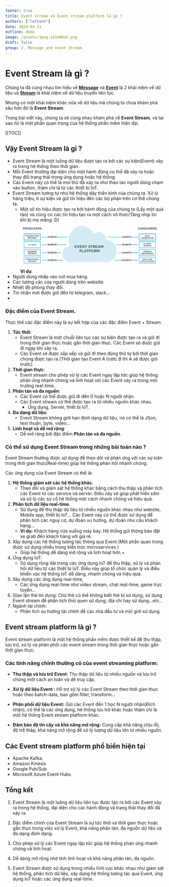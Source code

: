 ```yaml
---
footer: true
title: Event stream và Event stream platform là gì ?
authors: ["lethanh"]
date: 2024-04-21
outline: deep
image: /assets/1png.s1tm4KaV.png
draft: false
group: 2. Message and event stream
---
```


# Event Stream là gì ?

Chúng ta đã cùng nhau tìm hiểu về **[Message](2024-04-15-message-la-gi.md)** và [**Event**](2024-04-16-event-la-gi.md)  là 2 khái niệm về dữ liệu và **[Stream](2024-04-19-stream-la-gi.md)** là khái niệm về dữ liệu truyền liên tục.

Nhưng có một khái niệm khác nữa về dữ liệu mà chúng ta chưa khám phá sâu hơn đó là **Event Stream**. 

Trong bài viết này, chúng ta sẽ cùng nhau khám phá về **Event Stream**, và tại sao nó là một phần quan trọng của hệ thống phần mềm hiện đại.

[[TOC]]

## Vậy Event Stream là gì ?
- Event Stream là một luồng dữ liệu được tạo ra bởi các sự kiện(Event) xảy ra trong hệ thống theo thời gian. 
- Mỗi Event thường đại diện cho một hành động cụ thể đã xảy ra hoặc thay đổi trạng thái trong ứng dụng hoặc hệ thống.
- Các Event này có thể là mọi thứ đã xảy ra như thao tác người dùng chạm vào button, thậm chí là từ các thiết bị IoT.
- Event Stream tương tự như hệ thống dây thần kinh của chúng ta. Xử lý hàng triệu, tỉ sự kiện và gửi tín hiệu đến các bộ phận trên cơ thể chúng ta.
  - Một số tín hiệu được tạo ra bởi hành động của chúng ta (Lấy một quả táo) và cũng có các tín hiệu tạo ra một cách vô thức(Tăng nhịp tin khi bị mẹ mắng :D)
![](2024-04-21-event-stream-va-event-stream-platform-la-gi/1png.png)
**Ví dụ**:
- Người dùng nhấp vào nút mua hàng.
- Các tương các của người dùng trên website.
- Nhiệt độ phòng thay đổi.
- Tin nhắn mới được gửi đến từ telegram, slack...
- 

### Đặc điểm của Event Stream.
Thực thế các đặc điểm này là sự kết hợp của các đặc điểm Event + Stream.

1. **Tức thời**: 
   - Event Stream là một chuỗi liên tục các sự kiện được tạo ra và gửi đi trong thời gian thực hoặc gần thời gian thực. Các Event sẽ được gửi đi ngay khi xảy ra.
   - Các Event sẽ được sắp xếp và gửi đi theo đúng thứ tự bởi thời gian chúng được tạo ra.(Thời gian tạo Event A trước B thì A sẽ được gửi trước)
2. **Thời gian thực**:
   - Event stream cho phép xử lý các Event ngay lập tức giúp hệ thống phản ứng nhanh chóng và linh hoạt vơi các Event xảy ra trong môi trường real-time.
3. **Phân tán và đa nguồn**:
   - Các Event có thể được gửi đi đến 0 hoặc N người nhận.
   - Các Event stream có thể được tạo ra từ nhiều nguồn khác nhau.
     - Ứng dụng, Server, thiết bị IoT.
4. **Đa dạng dữ liệu**:
   - Event Stream không giới hạn định dạng dữ liệu, nó có thể là JSon, text thuần, byte, video...
5. **Linh hoạt và dễ mở rộng**:
   - Dễ mở rộng bởi đặc điểm **Phân tán và đa nguồn**.

### Có thể sử dụng Event Stream trong những bài toán nào ?

Event Stream thường được sử dụng để theo dõi và phản ứng với các sự kiện trong thời gian thực(Real-time) giúp hệ thống phản hồi nhanh chóng.

Các ứng dụng của Event Stream có thể là:

1. **Hệ thống giám sát các hệ thống khác.**
   - Theo dõi và giám sát hệ thống khác bằng cách thu thập và phân tích các Event từ các service và server. Điều này sẽ giúp phát hiển sớm và xử lý các sự cố hệ thống một cách nhanh chóng và hiệu quả.
2. **Phân tích dữ liệu real-time.**
   - Sử dụng để thu thập dữ liệu từ nhiều nguồn khác nhau như website, Mobile app, thiết bị IoT... Các Event này có thể được sử dụng để phân tích các nguy cơ, dự đoán xu hướng, dự đoán nhu cầu khách hàng...
   - **Ví dụ:** Khách hàng vừa xuống máy bay. Hệ thống gửi thông báo đặt xe grab đến khách hàng với giá rẻ.
3. Xây dựng các hệ thống tương tác thông qua Event.(Một phần quan trọng được sử dụng nhiều trong kiến trúc microservices )
   - Giúp hệ thống dễ dàng mở rộng và linh hoạt hơn.+
4. Ứng dụng IoT:
   - Sử dụng rộng dãi trong các ứng dụng IoT để thu thập, xử lý và phản hồi dữ liệu từ các thiết bị IoT. Điều này giúp tổ chức quản lý và điều khiển xác hệ thống IoT dễ dàng, nhanh chóng và hiệu quả.
5. Xây dựng các ứng dụng real-time,
   - Các ứng dụng real-time như video stream, chat real-time, game trực tuyến...
6. Gian lận thẻ tín dụng: Chủ thẻ có thể không biết thẻ bị sử dụng, sử dụng Event stream để phân tích thói quen sử dụng, địa chỉ hay sử dụng...etc..
7. Ngành tài chính:
   - Phân tích xu hướng tài chính để các nhà đầu tư và môi giới sử dụng.
## Event stream platform là gì ?
Event stream platform là một hệ thống phần mềm được thiết kế để thu thập, lưu trữ, xử lý và phân phối các event stream trong thời gian thực hoặc gần thời gian thực.

### Các tính năng chính thường có của event streaming platform:
- **Thu thập và lưu trữ Event:** Thu thập dữ liệu từ nhiều nguồn  và lưu trữ chúng một cách an toàn và dễ truy cập.

- **Xử lý dữ liệu Event :** Hỗ trợ xử lý các Event Stream theo thời gian thực hoặc theo batch-data, bao gồm filter, transform...

- **Phân phối dữ liệu Event:** Gửi các Event đến 1 học N người nhận(Đích nhận), có thể là các ứng dụng, hệ thống lưu trữ khác hoặc thậm chí là một hệ thống Event stream platform khác.

- **Đảm bảo độ tin cậy và khả năng mở rộng:** Cung cấp khả năng chịu lỗi, độ trễ thấp, khả năng mở rộng để xử lý lượng dữ liệu lớn từ nhiều nguồn.

## Các Event stream platform phổ biến hiện tại
- Apache Kafka.
- Amazon Kinesis
- Google Pub/Sub
- Microsoft Azure Event Hubs

## Tổng kết
1. Event Stream là một luồng dữ liệu liên tục được tạo ra bởi các Event xảy ra trong hệ thống, đại diện cho các hành động và trạng thái thay đổi đã xảy ra.

2. Đặc điểm chinh của Event Stream là sự tức thời và thời gian thực hoặc gần thực trong việc xử lý Event, khả năng phân tán, đa nguồn dữ liệu và đa dạng định dạng.

3. Cho phép xử lý các Event ngay lập tức giúp hệ thống phản ứng nhanh chóng và linh hoạt.

4. Dễ dàng mở rộng nhờ tính linh hoạt và khả năng phân tán, đa nguồn.

5. Event Stream được sử dụng trong nhiều lĩnh vực khác nhau như giám sát hệ thống, phân tích dữ liệu, xây dựng hệ thống tương tác qua Event, ứng dụng IoT hoặc các ứng dụng real-time.
